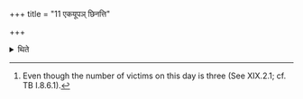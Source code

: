 +++
title = "11 एकयूपञ् छिनत्ति"

+++

<details><summary>थिते</summary>

11. He cuts a single sacrificial post.[^1]  

[^1]: Even though the number of victims on this day is three 
(See XIX.2.1; cf. TB I.8.6.1).  
</details>
